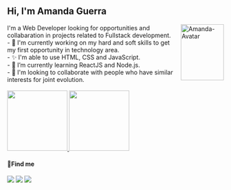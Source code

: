 <h2>Hi, I'm Amanda Guerra</h2>

<a href="https://github.com/amaendoas"><img align='right' alt="Amanda-Avatar" height="130em" width="100em" src="https://media.giphy.com/media/kBZ212yGzFaxgkSIKW/giphy.gif"/></a>
<div align='start'>
 I'm a Web Developer looking for opportunities and collabaration in projects related to Fullstack development.<br>
- 🔭 I'm currently working on my hard and soft skills to get my first opportunity in technology area.<br>
- ✨ I'm able to use HTML, CSS and JavaScript.<br>
- 🌱 I’m currently learning ReactJS and Node.js.<br>
- 🤝 I'm looking to collaborate with people who have similar interests for joint evolution.
 </div>
<div align="start">
 <br>
  <a href="https://github.com/amaendoas">
  <img height="140em" src="https://github-readme-stats.vercel.app/api?username=amaendoas&show_icons=true&theme=buefy&include_all_commits=true&count_private=true"/>
  <img height="140em" src="https://github-readme-stats.vercel.app/api/top-langs/?username=amaendoas&layout=compact&langs_count=7&theme=buefy"/></a>
 <h4>📌Find me</h4>
<a href="https://instagram.com/amaendoas" target="_blank"><img src="https://img.shields.io/badge/-Instagram-%23E4405F?style=for-the-badge&logo=instagram&logoColor=white" target="_blank"></a>
  <a href = "mailto:amandguerra7@gmail.com"><img src="https://img.shields.io/badge/-Gmail-%23333?style=for-the-badge&logo=gmail&logoColor=white" target="_blank"></a>
  <a href="https://www.linkedin.com/in/guerramanda/" target="_blank"><img src="https://img.shields.io/badge/-LinkedIn-%230077B5?style=for-the-badge&logo=linkedin&logoColor=white" target="_blank"></a>
</div>
